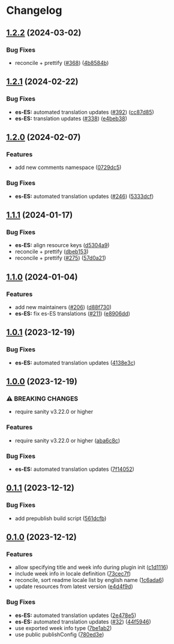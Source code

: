 # Changelog

## [1.2.2](https://github.com/sanity-io/locales/compare/locale-es-es-v1.2.1...locale-es-es-v1.2.2) (2024-03-02)


### Bug Fixes

* reconcile + prettify ([#368](https://github.com/sanity-io/locales/issues/368)) ([4b8584b](https://github.com/sanity-io/locales/commit/4b8584ba9804ab51af8da45211076c0ba86eda7b))

## [1.2.1](https://github.com/sanity-io/locales/compare/locale-es-es-v1.2.0...locale-es-es-v1.2.1) (2024-02-22)


### Bug Fixes

* **es-ES:** automated translation updates ([#392](https://github.com/sanity-io/locales/issues/392)) ([cc87d85](https://github.com/sanity-io/locales/commit/cc87d8503b5b515a477d6e05030470713e75c448))
* **es-ES:** translation updates ([#338](https://github.com/sanity-io/locales/issues/338)) ([e4beb38](https://github.com/sanity-io/locales/commit/e4beb387f2c1eb5d8e992d2c2aa02236acac264b))

## [1.2.0](https://github.com/sanity-io/locales/compare/locale-es-es-v1.1.1...locale-es-es-v1.2.0) (2024-02-07)


### Features

* add new comments namespace ([0729dc5](https://github.com/sanity-io/locales/commit/0729dc52cd29ac2611250663a32a7f1a5a039500))


### Bug Fixes

* **es-ES:** automated translation updates ([#246](https://github.com/sanity-io/locales/issues/246)) ([5333dcf](https://github.com/sanity-io/locales/commit/5333dcfc655cb6ae95afb061f081b43b71383974))

## [1.1.1](https://github.com/sanity-io/locales/compare/locale-es-es-v1.1.0...locale-es-es-v1.1.1) (2024-01-17)


### Bug Fixes

* **es-ES:** align resource keys ([d5304a9](https://github.com/sanity-io/locales/commit/d5304a9c859b84508377cf50f90e8d82f05a3d8c))
* reconcile + prettify ([dbeb153](https://github.com/sanity-io/locales/commit/dbeb153fc3f80207e357a888431d2fd739617821))
* reconcile + prettify ([#275](https://github.com/sanity-io/locales/issues/275)) ([57d0a21](https://github.com/sanity-io/locales/commit/57d0a21e05f631d47d74a2c029c9dcc3993bc7b0))

## [1.1.0](https://github.com/sanity-io/locales/compare/locale-es-es-v1.0.1...locale-es-es-v1.1.0) (2024-01-04)


### Features

* add new maintainers ([#206](https://github.com/sanity-io/locales/issues/206)) ([d88f730](https://github.com/sanity-io/locales/commit/d88f730245daf267354ceb85ffbc2ff3497962b7))
* **es-ES:** fix es-ES translations ([#211](https://github.com/sanity-io/locales/issues/211)) ([e8906dd](https://github.com/sanity-io/locales/commit/e8906dddecc73504c5728ba076922f4a08684037))

## [1.0.1](https://github.com/sanity-io/locales/compare/locale-es-es-v1.0.0...locale-es-es-v1.0.1) (2023-12-19)


### Bug Fixes

* **es-ES:** automated translation updates ([4138e3c](https://github.com/sanity-io/locales/commit/4138e3c708c1bc23a145b451da40041b57004c2c))

## [1.0.0](https://github.com/sanity-io/locales/compare/locale-es-es-v0.1.1...locale-es-es-v1.0.0) (2023-12-19)


### ⚠ BREAKING CHANGES

* require sanity v3.22.0 or higher

### Features

* require sanity v3.22.0 or higher ([aba6c8c](https://github.com/sanity-io/locales/commit/aba6c8c3fd4f6e11b193b96a3821420f72ccc47d))


### Bug Fixes

* **es-ES:** automated translation updates ([7f14052](https://github.com/sanity-io/locales/commit/7f1405259140c11db4fcddd9e21def50bb96c5da))

## [0.1.1](https://github.com/sanity-io/locales/compare/locale-es-es-v0.1.0...locale-es-es-v0.1.1) (2023-12-12)


### Bug Fixes

* add prepublish build script ([561dcfb](https://github.com/sanity-io/locales/commit/561dcfb24ab12f98fcc590b0dbc2cf297ea60485))

## [0.1.0](https://github.com/sanity-io/locales/compare/locale-es-es-v0.0.1...locale-es-es-v0.1.0) (2023-12-12)


### Features

* allow specifying title and week info during plugin init ([c1d1116](https://github.com/sanity-io/locales/commit/c1d1116bab0c99c6506a9744e33d6cf282bf1c1b))
* include week info in locale definition ([73cec7f](https://github.com/sanity-io/locales/commit/73cec7fb69ac92a565282aac0d08f13b634372fb))
* reconcile, sort readme locale list by english name ([1c6ada6](https://github.com/sanity-io/locales/commit/1c6ada624e83307f820d6c4ce1e7560eaf94b151))
* update resources from latest version ([e4d4f9d](https://github.com/sanity-io/locales/commit/e4d4f9daf8c2566f3ee7c9b002ac6d0051a2734c))


### Bug Fixes

* **es-ES:** automated translation updates ([2e478e5](https://github.com/sanity-io/locales/commit/2e478e55c3467cdacaee6c5fd50997d483f6ab03))
* **es-ES:** automated translation updates ([#32](https://github.com/sanity-io/locales/issues/32)) ([44f5946](https://github.com/sanity-io/locales/commit/44f5946a76d47b3db6dd16c3b0baee93e0833899))
* use exported week info type ([7be1ab2](https://github.com/sanity-io/locales/commit/7be1ab27939e1836e000155c576362fb5f54bd3e))
* use public publishConfig ([780ed3e](https://github.com/sanity-io/locales/commit/780ed3e6d35198fedebd769e71bf1dcc09fc6528))
